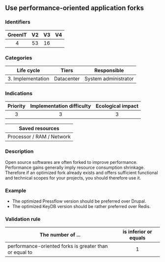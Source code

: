 ## Use performance-oriented application forks

### Identifiers

| GreenIT |  V2  |  V3  |  V4  |
|:-------:|:----:|:----:|:----:|
|  4    | 53  | 16  |      |

### Categories

| Life cycle |  Tiers  |  Responsible  |
|:---------:|:----:|:----:|
| 3. Implementation | Datacenter | System administrator |

### Indications

| Priority |      Implementation difficulty       |  Ecological impact    |
|:-------------------:|:-------------------------:|:---------------------:|
| 3 | 3 | 3 |

|Saved resources                                    |
|:----------------------------------------------------------:|
|  Processor / RAM / Network  |

### Description

Open source softwares are often forked to improve performance. Performance gains generally imply resource consumption shrinkage. Therefore if an optimized fork already exists and offers sufficient functional and technical scopes for your projects, you should therefore use it.

### Example

 - The optimized Pressflow version should be preferred over Drupal.
 - The optimized KeyDB version should be rather preferred over Redis.


### Validation rule

| The number of ...     | is inferior or equals   |  
|-------------------|:-------------------------:|
| performance-oriented forks is greater than or equal to   | 1  |

